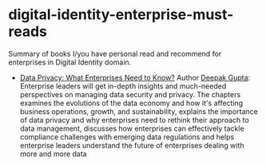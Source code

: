 # digital-identity-enterprise-must-reads
Summary of books I/you have personal read and recommend for enterprises in Digital Identity domain.

* [Data Privacy: What Enterprises Need to Know?](https://www.amazon.com/Data-Privacy-What-Enterprises-Need-ebook/dp/B0B5XPD468) Author [Deepak Gupta](https://guptadeepak.com/): Enterprise leaders will get in-depth insights and much-needed perspectives on managing data security and privacy. The chapters examines the evolutions of the data economy and how it's affecting business operations, growth, and sustainability, explains the importance of data privacy and why enterprises need to rethink their approach to data management, discusses how enterprises can effectively tackle compliance challenges with emerging data regulations and helps enterprise leaders understand the future of enterprises dealing with more and more data
